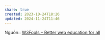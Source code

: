 ```yaml
---
share: true
created: 2023-10-24T18:26
updated: 2024-11-24T11:46
---
```

Nguồn:: [W3Fools – Better web education for all](https://www.w3fools.com/)
